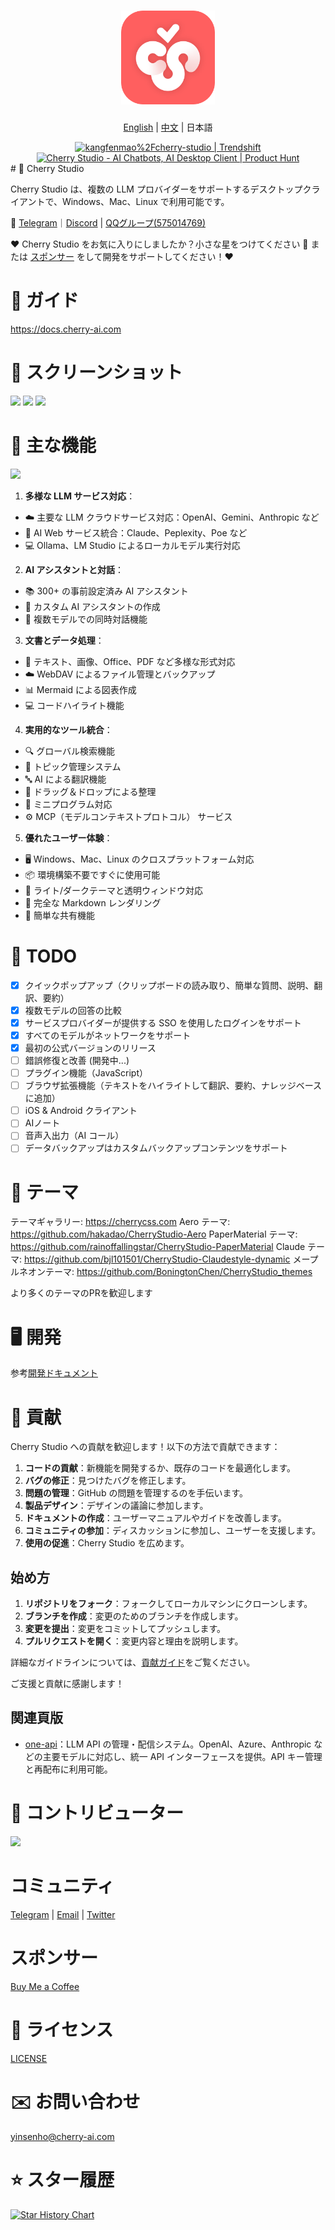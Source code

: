 <h1 align="center">
  <a href="https://github.com/CherryHQ/cherry-studio/releases">
    <img src="https://github.com/CherryHQ/cherry-studio/blob/main/build/icon.png?raw=true" width="150" height="150" alt="banner" />
  </a>
</h1>
<p align="center">
  <a href="https://github.com/CherryHQ/cherry-studio">English</a> | <a href="./README.zh.md">中文</a> | 日本語 <br>
</p>
<div align="center">
 <a href="https://trendshift.io/repositories/11772" target="_blank"><img src="https://trendshift.io/api/badge/repositories/11772" alt="kangfenmao%2Fcherry-studio | Trendshift" style="width: 250px; height: 55px;" width="250" height="55"/></a>
 <a href="https://www.producthunt.com/posts/cherry-studio?embed=true&utm_source=badge-featured&utm_medium=badge&utm_souce=badge-cherry&#0045;studio" target="_blank"><img src="https://api.producthunt.com/widgets/embed-image/v1/featured.svg?post_id=496640&theme=light" alt="Cherry&#0032;Studio - AI&#0032;Chatbots&#0044;&#0032;AI&#0032;Desktop&#0032;Client | Product Hunt" style="width: 250px; height: 54px;" width="250" height="54" /></a>
</div>
# 🍒 Cherry Studio

Cherry Studio は、複数の LLM プロバイダーをサポートするデスクトップクライアントで、Windows、Mac、Linux で利用可能です。

👏 [Telegram](https://t.me/CherryStudioAI)｜[Discord](https://discord.gg/wez8HtpxqQ) | [QQグループ(575014769)](https://qm.qq.com/q/lo0D4qVZKi)

❤️ Cherry Studio をお気に入りにしましたか？小さな星をつけてください 🌟 または [スポンサー](sponsor.md) をして開発をサポートしてください！❤️

# 📖 ガイド

https://docs.cherry-ai.com

# 🌠 スクリーンショット

![](https://github.com/user-attachments/assets/28585d83-4bf0-4714-b561-8c7bf57cc600)
![](https://github.com/user-attachments/assets/8576863a-f632-4776-bc12-657eeced9da3)
![](https://github.com/user-attachments/assets/790790d7-b462-48dd-bde1-91c1697a4648)

# 🌟 主な機能

![](https://github.com/user-attachments/assets/7b4f2f78-5cbe-4be8-9aec-f98d8405a505)

1. **多様な LLM サービス対応**：

- ☁️ 主要な LLM クラウドサービス対応：OpenAI、Gemini、Anthropic など
- 🔗 AI Web サービス統合：Claude、Peplexity、Poe など
- 💻 Ollama、LM Studio によるローカルモデル実行対応

2. **AI アシスタントと対話**：

- 📚 300+ の事前設定済み AI アシスタント
- 🤖 カスタム AI アシスタントの作成
- 💬 複数モデルでの同時対話機能

3. **文書とデータ処理**：

- 📄 テキスト、画像、Office、PDF など多様な形式対応
- ☁️ WebDAV によるファイル管理とバックアップ
- 📊 Mermaid による図表作成
- 💻 コードハイライト機能

4. **実用的なツール統合**：

- 🔍 グローバル検索機能
- 📝 トピック管理システム
- 🔤 AI による翻訳機能
- 🎯 ドラッグ＆ドロップによる整理
- 🔌 ミニプログラム対応
- ⚙️ MCP（モデルコンテキストプロトコル） サービス

5. **優れたユーザー体験**：

- 🖥️ Windows、Mac、Linux のクロスプラットフォーム対応
- 📦 環境構築不要ですぐに使用可能
- 🎨 ライト/ダークテーマと透明ウィンドウ対応
- 📝 完全な Markdown レンダリング
- 🤲 簡単な共有機能

# 📝 TODO

- [x] クイックポップアップ（クリップボードの読み取り、簡単な質問、説明、翻訳、要約）
- [x] 複数モデルの回答の比較
- [x] サービスプロバイダーが提供する SSO を使用したログインをサポート
- [x] すべてのモデルがネットワークをサポート
- [x] 最初の公式バージョンのリリース
- [ ] 錯誤修復と改善 (開発中...)
- [ ] プラグイン機能（JavaScript）
- [ ] ブラウザ拡張機能（テキストをハイライトして翻訳、要約、ナレッジベースに追加）
- [ ] iOS & Android クライアント
- [ ] AIノート
- [ ] 音声入出力（AI コール）
- [ ] データバックアップはカスタムバックアップコンテンツをサポート

# 🌈 テーマ

テーマギャラリー: https://cherrycss.com
Aero テーマ: https://github.com/hakadao/CherryStudio-Aero
PaperMaterial テーマ: https://github.com/rainoffallingstar/CherryStudio-PaperMaterial
Claude テーマ: https://github.com/bjl101501/CherryStudio-Claudestyle-dynamic
メープルネオンテーマ: https://github.com/BoningtonChen/CherryStudio_themes

より多くのテーマのPRを歓迎します

# 🖥️ 開発

参考[開発ドキュメント](dev.md)

# 🤝 貢献

Cherry Studio への貢献を歓迎します！以下の方法で貢献できます：

1. **コードの貢献**：新機能を開発するか、既存のコードを最適化します。
2. **バグの修正**：見つけたバグを修正します。
3. **問題の管理**：GitHub の問題を管理するのを手伝います。
4. **製品デザイン**：デザインの議論に参加します。
5. **ドキュメントの作成**：ユーザーマニュアルやガイドを改善します。
6. **コミュニティの参加**：ディスカッションに参加し、ユーザーを支援します。
7. **使用の促進**：Cherry Studio を広めます。

## 始め方

1. **リポジトリをフォーク**：フォークしてローカルマシンにクローンします。
2. **ブランチを作成**：変更のためのブランチを作成します。
3. **変更を提出**：変更をコミットしてプッシュします。
4. **プルリクエストを開く**：変更内容と理由を説明します。

詳細なガイドラインについては、[貢献ガイド](../CONTRIBUTING.md)をご覧ください。

ご支援と貢献に感謝します！

## 関連頁版

- [one-api](https://github.com/songquanpeng/one-api)：LLM API の管理・配信システム。OpenAI、Azure、Anthropic などの主要モデルに対応し、統一 API インターフェースを提供。API キー管理と再配布に利用可能。

# 🚀 コントリビューター

<a href="https://github.com/CherryHQ/cherry-studio/graphs/contributors">
  <img src="https://contrib.rocks/image?repo=kangfenmao/cherry-studio" />
</a>

# コミュニティ

[Telegram](https://t.me/CherryStudioAI) | [Email](mailto:support@cherry-ai.com) | [Twitter](https://x.com/kangfenmao)

# スポンサー

[Buy Me a Coffee](sponsor.md)

# 📃 ライセンス

[LICENSE](../LICENSE)

# ✉️ お問い合わせ

yinsenho@cherry-ai.com

# ⭐️ スター履歴

[![Star History Chart](https://api.star-history.com/svg?repos=kangfenmao/cherry-studio&type=Timeline)](https://star-history.com/#kangfenmao/cherry-studio&Timeline)
